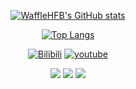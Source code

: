 <div id="title" align=center>

[![WaffleHFB's GitHub stats](https://github-readme-stats.vercel.app/api?username=WaffleHFB&show_icons=true&theme=tokyonight)](https://b23.tv/iEJTnPp)

[![Top Langs](https://github-readme-stats.vercel.app/api/top-langs/?username=WaffleHFB&layout=compact&title_color=CC88BB&bg_color=20,F2FBFF,E6F8FF,FFE6EB,FFF2F5)](https://github.com/anuraghazra/github-readme-stats)

[![Bilibili](https://img.shields.io/badge/BiliBili-Waffle-blue)](https://space.bilibili.com/3493104279620026)
[![youtube](https://img.shields.io/badge/YouTube-Waffle-red)](https://www.youtube.com/@user-imwaffle)

![](https://img.shields.io/badge/丧文化-grey)
![](https://img.shields.io/badge/后朋克-grey) 
![](https://img.shields.io/badge/二次元-grey)

</div>

